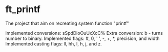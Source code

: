 # ft_printf
The project that aim on recreating system function "printf"

Implemented conversions:  sSpdDioOuUxXcC%
  Extra conversion: b - turns number to binary.
Implemented flags: #, 0, ' ', -, +, *, precision, and width
Implemented casting flags: ll, hh, l, h, j, and z.
